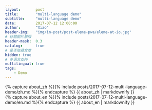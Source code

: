 ```yaml
---
layout:       post
title:        "multi-language demo"
subtitle:     "multi-language demo"
date:         2017-07-12 12:00:00
author:       "Xiao"
header-img:   "img/in-post/post-eleme-pwa/eleme-at-io.jpg"
# 标题图片蒙版
header-mask:  0.3
catalog:      true
# 是否隐藏文章
hidden: true
# 多语言支持
multilingual: true
tags:
    - Demo
---
```


<!-- Chinese Version -->
<div class="zh post-container">
    {% capture about_zh %}{% include posts/2017-07-12-multi-language-demo/zh.md %}{% endcapture %}
    {{ about_zh | markdownify }}
</div>

<!-- English Version -->
<div class="en post-container">
    {% capture about_en %}{% include posts/2017-07-12-multi-language-demo/en.md %}{% endcapture %}
    {{ about_en | markdownify }}
</div>
